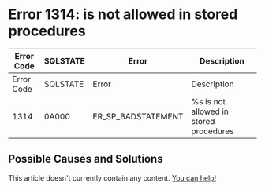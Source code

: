 
# Error 1314: is not allowed in stored procedures


| Error Code | SQLSTATE | Error | Description |
| --- | --- | --- | --- |
| Error Code | SQLSTATE | Error | Description |
| 1314 | 0A000 | ER_SP_BADSTATEMENT | %s is not allowed in stored procedures |




## Possible Causes and Solutions


This article doesn't currently contain any content. [You can help!](/kb/en/writing-and-editing-knowledge-base-articles/)

